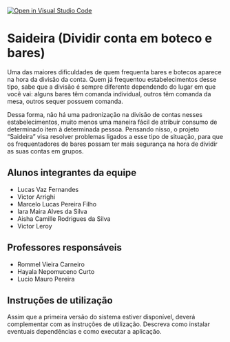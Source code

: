 [![Open in Visual Studio Code](https://classroom.github.com/assets/open-in-vscode-718a45dd9cf7e7f842a935f5ebbe5719a5e09af4491e668f4dbf3b35d5cca122.svg)](https://classroom.github.com/online_ide?assignment_repo_id=11831055&assignment_repo_type=AssignmentRepo)
# Saideira (Dividir conta em boteco e bares)

Uma das maiores dificuldades de quem frequenta bares e botecos aparece na hora da divisão da conta. Quem já frequentou estabelecimentos desse tipo, sabe que a divisão é sempre diferente dependendo do lugar em que você vai: alguns bares têm comanda individual, outros têm comanda da mesa, outros sequer possuem comanda.

Dessa forma, não há uma padronização na divisão de contas nesses estabelecimentos, muito menos uma maneira fácil de atribuir consumo de determinado item à determinada pessoa. Pensando nisso, o projeto “Saideira” visa resolver problemas ligados a esse tipo de situação, para que os frequentadores de bares possam ter mais segurança na hora de dividir as suas contas em grupos. 

## Alunos integrantes da equipe

* Lucas Vaz Fernandes
* Victor Arrighi 
* Marcelo Lucas Pereira Filho
* Iara Maira Alves da Silva
* Aisha Camille Rodrigues da Silva
* Victor Leroy

## Professores responsáveis

* Rommel Vieira Carneiro
* Hayala Nepomuceno Curto
* Lucio Mauro Pereira

## Instruções de utilização

Assim que a primeira versão do sistema estiver disponível, deverá complementar com as instruções de utilização. Descreva como instalar eventuais dependências e como executar a aplicação.
